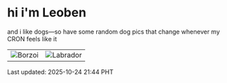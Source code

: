 # hi i'm Leoben

and i like dogs—so have some random dog pics that change whenever my CRON feels like it

|  |  |
|--------|----------|
| ![Borzoi](https://random-dog-vercel.vercel.app/api/random-borzoi?v=1761313492) | ![Labrador](https://random-dog-vercel.vercel.app/api/random-labrador?v=1761313492) |

Last updated: 2025-10-24 21:44 PHT
